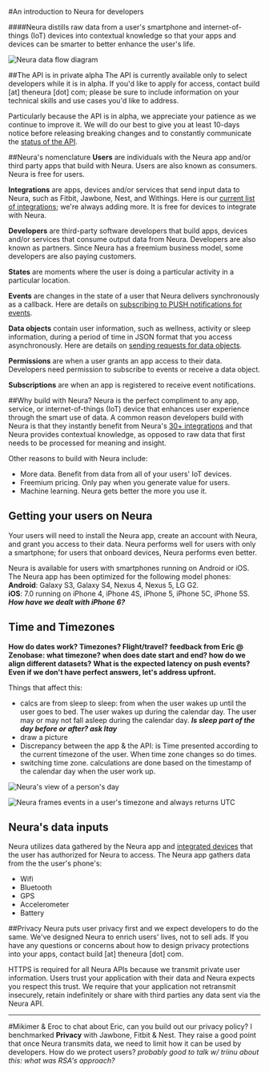 #An introduction to Neura for developers

####Neura distills raw data from a user's smartphone and internet-of-things (IoT) devices into contextual knowledge so that your apps and devices can be smarter to better enhance the user's life.

![Neura data flow diagram](https://github.com/NeuraLabs/Neura_documentation/blob/master/resources/NeuraDataFlowDiagram.jpg)

##The API is in private alpha
The API is currently available only to select developers while it is in alpha.  If you'd like to apply for access, contact build [at] theneura [dot] com; please be sure to include information on your technical skills and use cases you'd like to address.  

Particularly because the API is in alpha, we appreciate your patience as we continue to improve it.  We will do our best to give you at least 10-days notice before releasing breaking changes and to constantly communicate the [status of the API](https://github.com/NeuraLabs/Neura_documentation/blob/master/text/status.md). 


##Neura's nomenclature
**Users** are individuals with the Neura app and/or third party apps that build with Neura. Users are also known as consumers.  Neura is free for users.

**Integrations** are apps, devices and/or services that send input data to Neura, such as Fitbit, Jawbone, Nest, and Withings.  Here is our [current list of integrations](https://github.com/NeuraLabs/Neura_documentation/blob/master/text/integrations.md); we're always adding more.  It is free for devices to integrate with Neura.

**Developers** are third-party software developers that build apps, devices and/or services that consume output data from Neura. Developers are also known as partners.  Since Neura has a freemium business model, some developers are also paying customers.

**States** are moments where the user is doing a particular activity in a particular location.  

**Events** are changes in the state of a user that Neura delivers synchronously as a callback.  Here are details on [subscribing to PUSH notifications for events]().

**Data objects** contain user information, such as wellness, activity or sleep information, during a period of time in JSON format that you access asynchronously.  Here are details on [sending requests for data objects](https://github.com/NeuraLabs/Neura_documentation/blob/master/text/endpoints.md).

**Permissions** are when a user grants an app access to their data.  Developers need permission to subscribe to events or receive a data object.

**Subscriptions** are when an app is registered to receive event notifications. 


##Why build with Neura?
Neura is the perfect compliment to any app, service, or internet-of-things (IoT) device that enhances user experience through the smart use of data.  A common reason developers build with Neura is that they instantly benefit from Neura's [30+ integrations](https://github.com/NeuraLabs/Neura_documentation/blob/master/text/integrations.md) and that Neura provides contextual knowledge, as opposed to raw data that first needs to be processed for meaning and insight.

Other reasons to build with Neura include:

  - More data. Benefit from data from all of your users' IoT devices.
  - Freemium pricing. Only pay when you generate value for users.
  - Machine learning. Neura gets better the more you use it.


## Getting your users on Neura
Your users will need to install the Neura app, create an account with Neura, and grant you access to their data.  Neura performs well for users with only a smartphone;  for users that onboard devices, Neura performs even better.  

Neura is available for users with smartphones running on Android or iOS.  The Neura app has been optimized for the following model phones:  
**Android**: Galaxy S3, Galaxy S4, Nexus 4, Nexus 5, LG G2.  
**iOS**: 7.0 running on iPhone 4, iPhone 4S, iPhone 5, iPhone 5C, iPhone 5S.  
_**How have we dealt with iPhone 6?**_

## Time and Timezones
**How do dates work? Timezones? Flight/travel?**
   **feedback from Eric @ Zenobase: what timezone? when does date start and end? how do we align different datasets?**
**What is the expected latency on push events?** 
**Even if we don't have perfect answers, let's address upfront.**

Things that affect this:  
- calcs are from sleep to sleep: from when the user wakes up until the user goes to bed.  The user wakes up during the calendar day. The user may or may not fall asleep during the calendar day. ***Is sleep part of the day before or after? ask Itay***
-  draw a picture
-  Discrepancy between the app & the API: is Time presented according to the current timezone of the user. When time zone changes so do times.
- switching time zone.  calculations are done based on the timestamp of the calendar day when the user work up. 

![Neura's view of a person's day](https://github.com/NeuraLabs/Neura_documentation/blob/master/resources/NeuraDailyCalendar.jpg)
   
![Neura frames events in a user's timezone and always returns UTC](https://github.com/NeuraLabs/Neura_documentation/blob/master/resources/NeuraUTC.jpg)   


## Neura's data inputs
Neura utilizes data gathered by the Neura app and [integrated devices](https://github.com/NeuraLabs/Neura_documentation/blob/master/text/integrations.md) that the user has authorized for Neura to access.  The Neura app gathers data from the the user's phone's:  
  - Wifi
  - Bluetooth
  - GPS
  - Accelerometer
  - Battery

##Privacy
Neura puts user privacy first and we expect developers to do the same.  We've designed Neura to enrich users' lives, not to sell ads. If you have any questions or concerns about how to design privacy protections into your apps, contact build [at] theneura [dot] com.

HTTPS is required for all Neura APIs because we transmit private user information. Users trust your application with their data and Neura expects you respect this trust. We require that your application not retransmit insecurely, retain indefinitely or share with third parties any data sent via the Neura API. 

-------

#Mikimer & Eroc to chat about
Eric, can you build out our privacy policy? I benchmarked **Privacy** with Jawbone, Fitbit & Nest.  They raise a good point that once Neura transmits data, we need to limit how it can be used by developers.  How do we protect users?  *probably good to talk w/ triinu about this: what was RSA's approach?*

